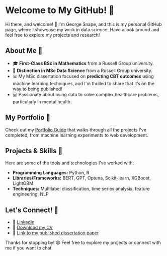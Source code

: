 # Welcome to My GitHub! 🎉

Hi there, and welcome! 👋 I'm George Snape, and this is my personal GitHub page, where I showcase my work in data science. Have a look around and feel free to explore my projects and research!

## About Me 🚀

- 🎓 **First-Class BSc in Mathematics** from a Russell Group university.
- 🧠 **Distinction in MSc Data Science** from a Russell Group university.
- 📊 My MSc dissertation focused on **predicting CBT outcomes** using machine learning techniques, and I'm thrilled to share that it’s on the way to being published!
- 💻 Passionate about using data to solve complex healthcare problems, particularly in mental health.

## My Portfolio 📁

Check out my [Portfolio Guide](#) that walks through all the projects I've completed, from machine learning experiments to web development.

## Projects & Skills 🌟

Here are some of the tools and technologies I’ve worked with:

- **Programming Languages:** Python, R
- **Libraries/Frameworks:** BERT, GPT, Optuna, Scikit-learn, XGBoost, LightGBM
- **Techniques:** Multilabel classification, time series analysis, feature engineering, NLP

## Let's Connect! 🤝

- 🔗 [LinkedIn](#)
- 📄 [Download my CV](#)
- 📄 [Link to my published dissertation paper](#)

Thanks for stopping by! 😄 Feel free to explore my projects or connect with me if you want to chat.

